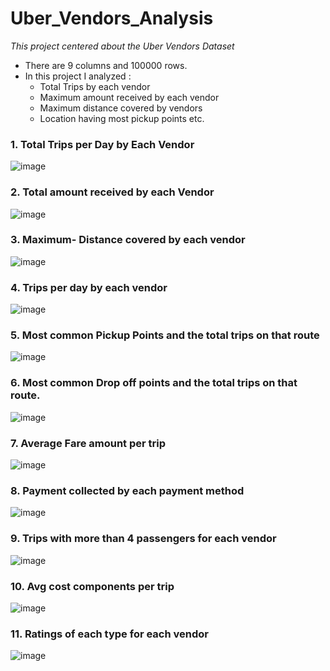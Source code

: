 # Uber_Vendors_Analysis
_This project centered about the Uber Vendors Dataset_
* There are 9 columns and 100000 rows.
* In this project I analyzed :
  * Total Trips by each vendor
  * Maximum amount received by each vendor
  * Maximum distance covered by vendors
  * Location having most pickup points etc. 

### 1. Total Trips per Day by Each Vendor

![image](https://github.com/user-attachments/assets/af4aacd1-4caa-449b-a568-ff544675f2f2)


### 2. Total amount received by each Vendor

![image](https://github.com/user-attachments/assets/85afb250-295b-4a88-b15c-c72970162a18)



### 3. Maximum- Distance covered by each vendor
![image](https://github.com/user-attachments/assets/7f8236a0-0fdb-49d2-b3d9-1312280c3575)


### 4. Trips per day by each vendor
![image](https://github.com/user-attachments/assets/086b1602-71a6-43ce-9dcb-aed4e7b2c913)


### 5. Most common Pickup Points and the total trips on that route
![image](https://github.com/user-attachments/assets/b708304c-2371-4439-a17f-725b389f3ece)



### 6. Most common Drop off points and the total trips on that route.
![image](https://github.com/user-attachments/assets/cab67d8d-2736-4f40-8359-438eb85c0572)

### 7. Average Fare amount per trip
![image](https://github.com/user-attachments/assets/12f90938-8412-40da-9ada-3da23571e1d8)

### 8. Payment collected by each payment method

![image](https://github.com/user-attachments/assets/2713f7a6-aa95-4066-be0f-0c9d585f8600)



### 9. Trips with more than 4 passengers for each vendor

![image](https://github.com/user-attachments/assets/49086ae4-1efe-4dac-81ef-f27a01677ac9)



### 10. Avg cost components per trip

![image](https://github.com/user-attachments/assets/43ed4a2e-e15b-4e20-b82a-53d14a3f0c8d)


### 11. Ratings of each type for each vendor

![image](https://github.com/user-attachments/assets/6292cfc6-6812-4bc7-95ba-3a60043e744e)
